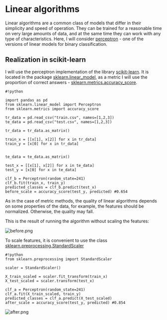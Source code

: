 Linear algorithms
===================

Linear algorithms are a common class of models that differ in their simplicity and speed of operation. They can be trained for a reasonable time on very large amounts of data, and at the same time they can work with any type of characteristics. Here, I will consider [perceptron](https://en.wikipedia.org/wiki/Perceptron) - one of the versions of linear models for binary classification.


Realization in scikit-learn
----------
I will use the perceptron implementation of the library [scikit-learn](http://scikit-learn.org/stable/index.html). 
It is located in the package [sklearn.linear_model](http://scikit-learn.org/stable/modules/classes.html#module-sklearn.linear_model), as a metric I will use the proportion of correct answers - [sklearn.metrics.accuracy_score](http://scikit-learn.org/stable/modules/generated/sklearn.metrics.accuracy_score.html).


```
#!python

import pandas as pd
from sklearn.linear_model import Perceptron
from sklearn.metrics import accuracy_score

tr_data = pd.read_csv("train.csv", names=[1,2,3])
te_data = pd.read_csv("test.csv", names=[1,2,3])

tr_data = tr_data.as_matrix()

train_x = [[x[1], x[2]] for x in tr_data]
train_y = [x[0] for x in tr_data]


te_data = te_data.as_matrix()

test_x = [[x[1], x[2]] for x in te_data]
test_y = [x[0] for x in te_data]

clf_b = Perceptron(random_state=241)
clf_b.fit(train_x, train_y)
predicted_classes = clf_b.predict(test_x)
before_scale = accuracy_score(test_y, predicted) #0.654
```


  As in the case of metric methods, the quality of linear algorithms depends on some properties of the data, for example, the features should be normalized. Otherwise, the quality may fall.


This is the result of running the algorithm without scaling the features:


![before.png](https://github.com/AlievMagomed/ML-Perceptron-/blob/master/before.png?raw=true)


To scale features, it is convenient to use the class [sklearn.preprocessing.StandardScaler](http://scikit-learn.org/stable/modules/generated/sklearn.preprocessing.StandardScaler.html)


```
#!python
from sklearn.preprocessing import StandardScaler

scaler = StandardScaler()

X_train_scaled = scaler.fit_transform(train_x)
X_test_scaled = scaler.transform(test_x)

clf_a = Perceptron(random_state=241)
clf_a.fit(X_train_scaled, train_y)
predicted_classes = clf_a.predict(X_test_scaled)
after_scale = accuracy_score(test_y, predicted) #0.854

```


![after.png](https://github.com/AlievMagomed/ML-Perceptron-/blob/master/after.png?raw=true)
